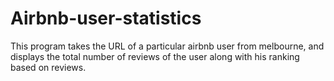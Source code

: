 # Airbnb-user-statistics
This program takes the URL of a particular airbnb user from melbourne, and displays the total number of reviews of the user along with his ranking based on reviews.  
